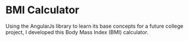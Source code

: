 # BMI Calculator

Using the AngularJs library to learn its base concepts for a future college project, I developed this Body Mass Index (BMI) calculator.


